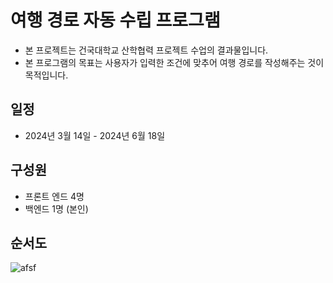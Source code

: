 # 여행 경로 자동 수립 프로그램

- 본 프로젝트는 건국대학교 산학협력 프로젝트 수업의 결과물입니다.
- 본 프로그램의 목표는 사용자가 입력한 조건에 맞추어 여행 경로를 작성해주는 것이 목적입니다.
## 일정
- 2024년 3월 14일 - 2024년 6월 18일

## 구성원
- 프론트 엔드 4명
- 백엔드 1명 (본인)

## 순서도
![afsf](https://github.com/user-attachments/assets/076d618f-d361-4141-9e90-879c14970e26)
